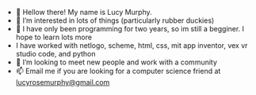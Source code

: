 - 👋 Hellow there! My name is Lucy Murphy. 
- 👀 I’m interested in lots of things (particularly rubber duckies)
- 🌱 I have only been programming for two years, so im still a begginer. I hope to learn lots more
- I have worked with netlogo, scheme, html, css, mit app inventor, vex vr studio code, and python
- 💞️ I’m looking to meet new people and work with a community
- 📫 Email me if you are looking for a computer science friend at lucyrosemurphy@gmail.com

<!---
lucyrosemurphy/lucyrosemurphy is a ✨ special ✨ repository because its `README.md` (this file) appears on your GitHub profile.
You can click the Preview link to take a look at your changes.
--->

